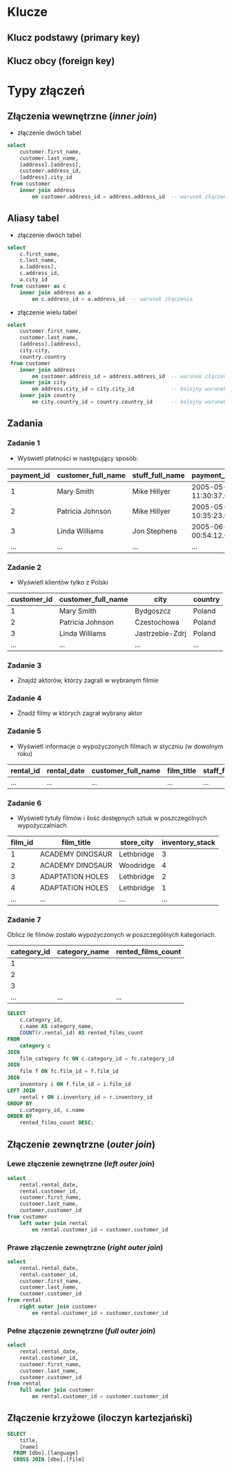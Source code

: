 # Klucze
## Klucz podstawy (primary key)
## Klucz obcy (foreign key)

# Typy złączeń	
## Złączenia wewnętrzne (_inner join_)

- złączenie dwóch tabel
~~~ sql
select 
	customer.first_name,
	customer.last_name,
	[address].[address],
	customer.address_id,
	[address].city_id
 from customer
	inner join address 
		on customer.address_id = address.address_id  -- warunek złączenia
~~~

## Aliasy tabel

- złączenie dwóch tabel
~~~ sql
select 
	c.first_name,
	c.last_name,
	a.[address],
	c.address_id,
	a.city_id
 from customer as c
	inner join address as a
		on c.address_id = a.address_id  -- warunek złączenia
~~~


- złączenie wielu tabel

~~~ sql
select 
	customer.first_name,
	customer.last_name,
	[address].[address],
	city.city,
	country.country
 from customer
	inner join address 
		on customer.address_id = address.address_id  -- warunek złączenia
	inner join city
		on address.city_id = city.city_id            -- kolejny warunek złączenia
	inner join country
		on city.country_id = country.country_id      -- kolejny warunek złączenia
~~~


## Zadania 

### Zadanie 1

- Wyświetl płatności w następujący sposób:

| payment_id | customer_full_name | stuff_full_name | payment_date | amount |
| ---- | ---- | ---- | ---- | ---- |
| 1 | Mary Smith | Mike Hillyer | 2005-05-25 11:30:37.000 | 2.99 |
| 2 | Patricia Johnson | Mike Hillyer  | 2005-05-28 10:35:23.000 | 0.99 |
| 3 | Linda Williams | Jon Stephens | 2005-06-15 00:54:12.000 | 5.99 |
| ... | ... | ... | ... | ... |

### Zadanie 2

- Wyświetl klientów tylko z Polski

| customer_id | customer_full_name | city | country |
| ---- | ---- | ---- | ---- |
| 1 | Mary Smith | Bydgoszcz | Poland |
| 2 | Patricia Johnson | Czestochowa | Poland |
| 3 | Linda Williams | Jastrzebie-Zdrj | Poland |
| ... | ... | ... | ... |


### Zadanie 3

- Znajdź aktorów, którzy zagrali w wybranym filmie

### Zadanie 4
- Znadź filmy w których zagrał wybrany aktor

### Zadanie 5

- Wyświetl informacje o wypożyczonych filmach w styczniu (w dowolnym roku)

| rental_id | rental_date | customer_full_name | film_title | staff_full_name |
| ---- | ---- | ---- | ---- | ---- |
| ... | ... | ... | ... | ... |

### Zadanie 6

- Wyświetl tytuły filmów i ilość dostępnych sztuk w poszczególnych wypożyczalniach

| film_id | film_title | store_city | inventory_stack |
| ---- | ---- | ---- | ---- |
| 1 | ACADEMY DINOSAUR | Lethbridge | 3 |
| 2 | ACADEMY DINOSAUR | Woodridge | 4 |
| 3 | ADAPTATION HOLES | Lethbridge | 2 |
| 4 | ADAPTATION HOLES | Lethbridge | 1 |
| ... | ... | ... | ... |

### Zadanie 7

Oblicz ile filmów zostało wypożyczonych w poszczególnych kategoriach.

| category_id | category_name | rented_films_count |
| ---- | ---- | ---- |
| 1 |  |  |
| 2 |  |  |
| 3 |  |  |
| ... | ... | ... |

~~~ sql
SELECT
    c.category_id,
    c.name AS category_name,
    COUNT(r.rental_id) AS rented_films_count
FROM
    category c
JOIN
    film_category fc ON c.category_id = fc.category_id
JOIN
    film f ON fc.film_id = f.film_id
JOIN
    inventory i ON f.film_id = i.film_id
LEFT JOIN
    rental r ON i.inventory_id = r.inventory_id
GROUP BY
    c.category_id, c.name
ORDER BY
    rented_films_count DESC;
~~~

## Złączenie zewnętrzne (_outer join_)

### Lewe złączenie zewnętrzne (_left outer join_)


~~~ sql
select 
	rental.rental_date,
	rental.customer_id,
	customer.first_name,
	customer.last_name,
	customer.customer_id
from customer
	left outer join rental
		on rental.customer_id = customer.customer_id
~~~

### Prawe złączenie zewnętrzne (_right outer join_)

~~~ sql
select 
	rental.rental_date,
	rental.customer_id,
	customer.first_name,
	customer.last_name,
	customer.customer_id
from rental
	right outer join customer
		on rental.customer_id = customer.customer_id
~~~

### Pełne złączenie zewnętrzne (_full outer join_)
~~~ sql
select 
	rental.rental_date,
	rental.customer_id,
	customer.first_name,
	customer.last_name,
	customer.customer_id
from rental
	full outer join customer
		on rental.customer_id = customer.customer_id
~~~


## Złączenie krzyżowe (iloczyn kartezjański)

~~~ sql
SELECT
	title,
	[name]     
  FROM [dbo].[language]
  CROSS JOIN [dbo].[film]
~~~